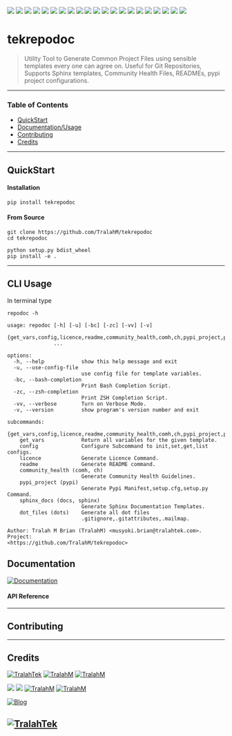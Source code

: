 <img src="https://img.shields.io/github/license/TralahM/tekrepodoc"> <img src="https://img.shields.io/github/last-commit/TralahM/tekrepodoc"> <img src="https://img.shields.io/github/contributors/TralahM/tekrepodoc"> <img src="https://img.shields.io/github/issues-pr-raw/TralahM/tekrepodoc?color=blue"> <img src="https://img.shields.io/github/issues-pr-closed-raw/TralahM/tekrepodoc?color=red"> <img src="https://img.shields.io/github/issues-raw/TralahM/tekrepodoc?color=green"> <img src="https://img.shields.io/github/issues-closed-raw/TralahM/tekrepodoc?color=yellow"> <img src="https://img.shields.io/github/forks/TralahM/tekrepodoc?label=Forks&style=social"> <img src="https://img.shields.io/github/forks/TralahM/tekrepodoc?label=Forks&style=social"> <img src="https://img.shields.io/github/stars/TralahM/tekrepodoc?style=social"> <img src="https://img.shields.io/github/watchers/TralahM/tekrepodoc?label=Watch&style=social"> <img src="https://img.shields.io/github/downloads/TralahM/tekrepodoc/total"> <img src="https://img.shields.io/github/repo-size/TralahM/tekrepodoc"> <img src="https://img.shields.io/github/languages/count/TralahM/tekrepodoc"> <img src="https://img.shields.io/github/v/tag/TralahM/tekrepodoc"> <img src="https://img.shields.io/readthedocs/tekrepodoc">
<img src="https://img.shields.io/pypi/v/tekrepodoc"> <img src="https://img.shields.io/pypi/pyversions/tekrepodoc"> <img src="https://img.shields.io/pypi/wheel/tekrepodoc"> <img src="https://img.shields.io/pypi/status/tekrepodoc?label=pypi%20status"> <img src="https://img.shields.io/pypi/format/tekrepodoc?label=pypi%20format">

# tekrepodoc
> Utility Tool to Generate Common Project Files using sensible templates every one can agree on. Useful for Git Repositories, Supports Sphinx templates, Community Health Files, READMEs, pypi project configurations.


---

### Table of Contents
- [QuickStart](#QuickStart)
- [Documentation/Usage](#Documentation)
- [Contributing](#Contributing)
- [Credits](#Credits)

---
## QuickStart
#### Installation

```console
pip install tekrepodoc
```
#### From Source
```console
git clone https://github.com/TralahM/tekrepodoc
cd tekrepodoc

python setup.py bdist_wheel
pip install -e .

```
---

## CLI Usage
In terminal type
```console
repodoc -h
```

```
usage: repodoc [-h] [-u] [-bc] [-zc] [-vv] [-v]
               {get_vars,config,licence,readme,community_health,comh,ch,pypi_project,pypi,sphinx_docs,docs,sphinx,dot_files,dots}
               ...

options:
  -h, --help            show this help message and exit
  -u, --use-config-file
                        use config file for template variables.
  -bc, --bash-completion
                        Print Bash Completion Script.
  -zc, --zsh-completion
                        Print ZSH Completion Script.
  -vv, --verbose        Turn on Verbose Mode.
  -v, --version         show program's version number and exit

subcommands:
  {get_vars,config,licence,readme,community_health,comh,ch,pypi_project,pypi,sphinx_docs,docs,sphinx,dot_files,dots}
    get_vars            Return all variables for the given template.
    config              Configure Subcommand to init,set,get,list configs.
    licence             Generate Licence Command.
    readme              Generate README command.
    community_health (comh, ch)
                        Generate Community Health Guidelines.
    pypi_project (pypi)
                        Generate Pypi Manifest,setup.cfg,setup.py Command.
    sphinx_docs (docs, sphinx)
                        Generate Sphinx Documentation Templates.
    dot_files (dots)    Generate all dot files
                        .gitignore,.gitattributes,.mailmap.

Author: Tralah M Brian (TralahM) <musyoki.brian@tralahtek.com>. Project:
<https://github.com/TralahM/tekrepodoc>
```

## Documentation

[![Documentation](https://img.shields.io/badge/Docs-tekrepodoc-blue.svg?style=for-the-badge)](https://tekrepodoc.readthedocs.io)


#### API Reference

---
## Contributing

---

## Credits
[![TralahTek](https://img.shields.io/badge/Organization-TralahTek-black.svg?style=for-the-badge&logo=github)](https://github.com/TralahTek)
[![TralahM](https://img.shields.io/badge/Engineer-TralahM-blue.svg?style=for-the-badge&logo=github)](https://github.com/TralahM)
[![TralahM](https://img.shields.io/badge/Maintainer-TralahM-green.svg?style=for-the-badge&logo=github)](https://github.com/TralahM)



[![](https://img.shields.io/badge/Github-TralahM-green?style=for-the-badge&logo=github)](https://github.com/TralahM)
[![](https://img.shields.io/badge/Twitter-%40tralahtek-blue?style=for-the-badge&logo=twitter)](https://twitter.com/TralahM)
[![TralahM](https://img.shields.io/badge/Kaggle-TralahM-purple.svg?style=for-the-badge&logo=kaggle)](https://kaggle.com/TralahM)
[![TralahM](https://img.shields.io/badge/LinkedIn-TralahM-white.svg?style=for-the-badge&logo=linkedin)](https://linkedin.com/in/TralahM)


[![Blog](https://img.shields.io/badge/Blog-tralahm.tralahtek.com-blue.svg?style=for-the-badge&logo=rss)](https://tralahm.tralahtek.com)

[![TralahTek](https://img.shields.io/badge/Organization-TralahTek-cyan.svg?style=for-the-badge)](https://org.tralahtek.com)
---
